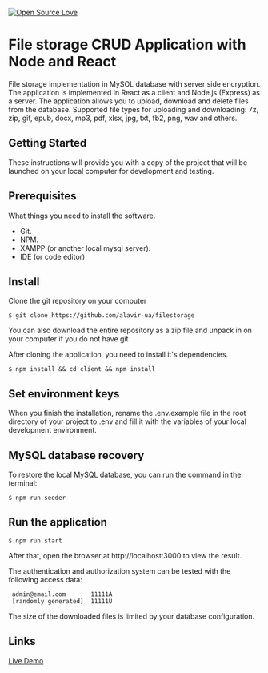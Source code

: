 [![Open Source Love](https://badges.frapsoft.com/os/v1/open-source.svg?v=103)](https://github.com/ellerbrock/open-source-badges/)

# File storage CRUD Application with Node and React

File storage implementation in MySOL database with server side encryption. The application is implemented in React as a client and Node.js (Express) as a server. The application allows you to upload, download and delete files from the database. Supported file types for uploading and downloading: 7z, zip, gif, epub, docx, mp3, pdf, xlsx, jpg, txt, fb2, png, wav and others.

## Getting Started
These instructions will provide you with a copy of the project that will be launched on your local computer for development and testing.

## Prerequisites
What things you need to install the software.

- Git.
- NPM.
- XAMPP (or another local mysql server).
- IDE (or code editor)


## Install
Clone the git repository on your computer
```
$ git clone https://github.com/alavir-ua/filestorage
```
You can also download the entire repository as a zip file and unpack in on your computer if you do not have git

After cloning the application, you need to install it's dependencies.
```
$ npm install && cd client && npm install
```

## Set environment keys
When you finish the installation, rename the .env.example file in the root directory of your project to .env and fill it with the variables of your local development environment.

## MySQL database recovery 
To restore the local MySQL database, you can run the command in the terminal:
```
$ npm run seeder
```

## Run the application
```
$ npm run start
```
After that, open the browser at http://localhost:3000 to view the result.

The authentication and authorization system can be tested with the following access data:
```
 admin@email.com       11111A
 [randomly generated]  11111U
```

The size of the downloaded files is limited by your database configuration.
## Links
[Live Demo](https://react-filestorage.herokuapp.com/)
